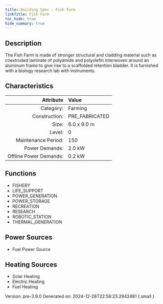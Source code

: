 ```yaml
---
title: Building Spec - Fish Farm
linkTitle: Fish Farm
toc_hide: true
hide_summary: true
---
```


## Description
The Fish Farm is made of stronger structural and cladding material such as coextruded laminate of polyamide and polyolefin interwoven around an aluminum frame to give rise to a scaffolded retention bladder. It is furnished with a biology research lab with instruments.

## Characteristics

| Attribute      | Value |
|--------:|:------|
|Category:|Farming|
|Construction:|PRE_FABRICATED|
|Size:|6.0 x 9.0 m|
|Level:|0|
|Maintenance Period:|150|
|Power Demands:|2.0 kW|
|Offline Power Demands:|0.2 kW|

## Functions
      
- FISHERY
- LIFE_SUPPORT
- POWER_GENERATION
- POWER_STORAGE
- RECREATION
- RESEARCH
- ROBOTIC_STATION
- THERMAL_GENERATION


## Power Sources
      
- Fuel Power Source

## Heating Sources

- Solar Heating
- Electric Heating
- Fuel Heating

Version: pre-3.9.0 Generated on: 2024-12-28T22:56:23.2942481
{.small }